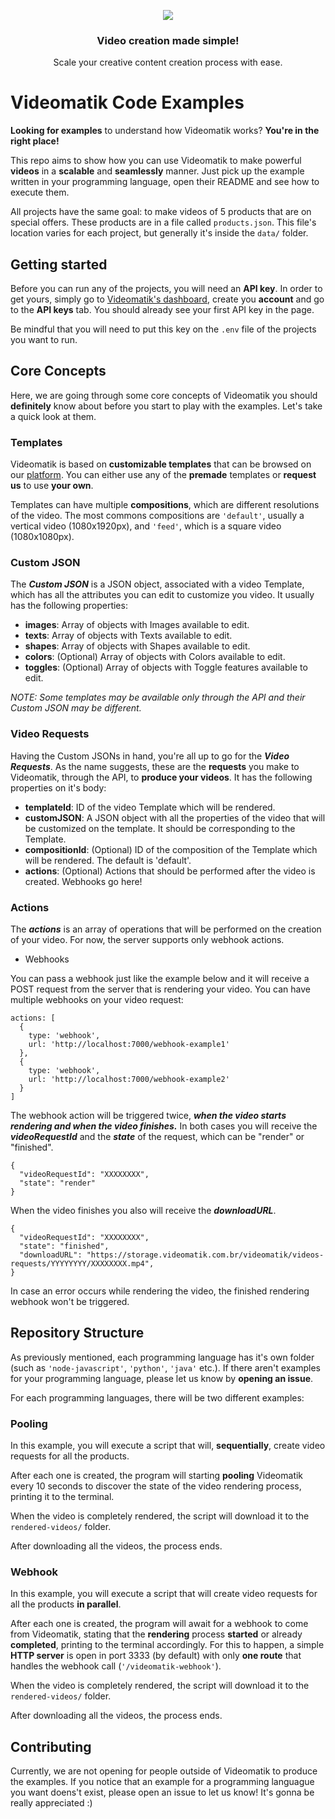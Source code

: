 <p align="center"><img src="https://i.imgur.com/1Y8Gi0m.png" /></p>
<h3 align="center">Video creation made simple!</h3>
<p align="center">Scale your creative content creation process with ease.</p>

# Videomatik Code Examples

**Looking for examples** to understand how Videomatik works? **You're in the right place!**

This repo aims to show how you can use Videomatik to make powerful **videos** in a **scalable** and **seamlessly** manner. Just pick up the example written in your programming language, open their README and see how to execute them.

All projects have the same goal: to make videos of 5 products that are on special offers. These products are in a file called `products.json`. This file's location varies for each project, but generally it's inside the `data/` folder.

## Getting started

Before you can run any of the projects, you will need an **API key**. In order to get yours, simply go to [Videomatik's dashboard](https://dashboard.videomatik.com.br/), create you **account** and go to the **API keys** tab. You should already see your first API key in the page.

Be mindful that you will need to put this key on the `.env` file of the projects you want to run. 

## Core Concepts

Here, we are going through some core concepts of Videomatik you should **definitely** know about before you start to play with the examples. Let's take a quick look at them.

### Templates

Videomatik is based on **customizable templates** that can be browsed on our [platform](https://dashboard.videomatik.com.br/templates/?category=all&format=all). You can either use any of the **premade** templates or **request us** to use **your own**.

Templates can have multiple **compositions**, which are different resolutions of the video. The most commons compositions are `'default'`, usually a vertical video (1080x1920px), and `'feed'`, which is a square video (1080x1080px).

### Custom JSON

The ***Custom JSON*** is a JSON object, associated with a video Template, which has all the attributes you can edit to customize you video. It usually has the following properties:

  - **images**: Array of objects with Images available to edit.
  - **texts**: Array of objects with Texts available to edit.
  - **shapes**: Array of objects with Shapes available to edit.
  - **colors**: (Optional) Array of objects with Colors available to edit.
  - **toggles**: (Optional) Array of objects with Toggle features available to edit.

*NOTE: Some templates may be available only through the API and their Custom JSON may be different.*

### Video Requests

Having the Custom JSONs in hand, you're all up to go for the ***Video Requests***. As the name suggests, these are the **requests** you make to Videomatik, through the API, to **produce your videos**. It has the following properties on it's body:
  - **templateId**: ID of the video Template which will be rendered.
  - **customJSON**: A JSON object with all the properties of the video that will be customized on the template. It should be corresponding to the Template.
  - **compositionId**: (Optional) ID of the composition of the Template which will be rendered. The default is 'default'.
  - **actions**: (Optional) Actions that should be performed after the video is created. Webhooks go here!

### Actions

The ***actions*** is an array of operations that will be performed on the creation of your video. For now, the server supports only webhook actions.

- Webhooks

You can pass a webhook just like the example below and it will receive a POST request from the server that is rendering your video. You can have multiple webhooks on your video request:
```
actions: [
  {
    type: 'webhook',
    url: 'http://localhost:7000/webhook-example1'
  },
  {
    type: 'webhook',
    url: 'http://localhost:7000/webhook-example2'
  }
]
```

The webhook action will be triggered twice, ***when the video starts rendering and when the video finishes.*** In both cases you will receive the ***videoRequestId*** and the ***state*** of the request, which can be "render" or "finished".


```
{
  "videoRequestId": "XXXXXXXX",
  "state": "render"
}
```

When the video finishes you also will receive the ***downloadURL***.


```
{
  "videoRequestId": "XXXXXXXX",
  "state": "finished",
  "downloadURL": "https://storage.videomatik.com.br/videomatik/videos-requests/YYYYYYYY/XXXXXXXX.mp4",
}
```

In case an error occurs while rendering the video, the finished rendering webhook won't be triggered.

## Repository Structure

As previously mentioned, each programming language has it's own folder (such as `'node-javascript'`, `'python'`, `'java'` etc.). If there aren't examples for your programming language, please let us know by **opening an issue**.

For each programming languages, there will be two different examples:

### Pooling

In this example, you will execute a script that will, **sequentially**, create video requests for all the products. 

After each one is created, the program will starting **pooling** Videomatik every 10 seconds to discover the state of the video rendering process, printing it to the terminal.

When the video is completely rendered, the script will download it to the `rendered-videos/` folder.

After downloading all the videos, the process ends.

### Webhook

In this example, you will execute a script that will create video requests for all the products **in parallel**. 

After each one is created, the program will await for a webhook to come from Videomatik, stating that the **rendering** process **started** or already **completed**, printing to the terminal accordingly. For this to happen, a simple **HTTP server** is open in port 3333 (by default) with only **one route** that handles the webhook call (`'/videomatik-webhook'`).

When the video is completely rendered, the script will download it to the `rendered-videos/` folder.

After downloading all the videos, the process ends.

## Contributing

Currently, we are not opening for people outside of Videomatik to produce the examples. If you notice that an example for a programming languague you want doens't exist, please open an issue to let us know! It's gonna be really appreciated :)